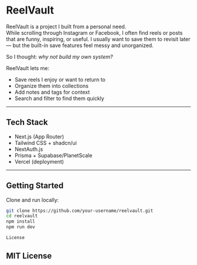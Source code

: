 # ReelVault

ReelVault is a project I built from a personal need.  
While scrolling through Instagram or Facebook, I often find reels or posts that are funny, inspiring, or useful. I usually want to save them to revisit later — but the built-in save features feel messy and unorganized.  

So I thought: *why not build my own system?*  

ReelVault lets me:  
- Save reels I enjoy or want to return to  
- Organize them into collections  
- Add notes and tags for context  
- Search and filter to find them quickly  

---

## Tech Stack

- Next.js (App Router)  
- Tailwind CSS + shadcn/ui  
- NextAuth.js  
- Prisma + Supabase/PlanetScale  
- Vercel (deployment)

---

## Getting Started

Clone and run locally:

```bash
git clone https://github.com/your-username/reelvault.git
cd reelvault
npm install
npm run dev

License
```

## MIT License


